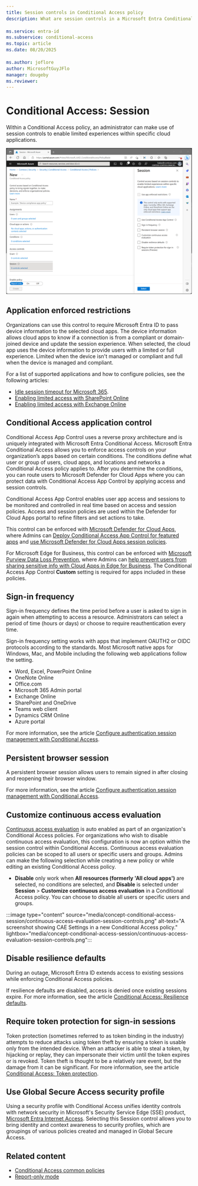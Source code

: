 ```yaml
---
title: Session controls in Conditional Access policy
description: What are session controls in a Microsoft Entra Conditional Access policy

ms.service: entra-id
ms.subservice: conditional-access
ms.topic: article
ms.date: 08/20/2025

ms.author: joflore
author: MicrosoftGuyJFlo
manager: dougeby
ms.reviewer: 
---
```

# Conditional Access: Session

Within a Conditional Access policy, an administrator can make use of session controls to enable limited experiences within specific cloud applications.

![Conditional Access policy with a grant control requiring multifactor authentication](./media/concept-conditional-access-session/conditional-access-session.png)

## Application enforced restrictions

Organizations can use this control to require Microsoft Entra ID to pass device information to the selected cloud apps. The device information allows cloud apps to know if a connection is from a compliant or domain-joined device and update the session experience. When selected, the cloud app uses the device information to provide users with a limited or full experience. Limited when the device isn't managed or compliant and full when the device is managed and compliant.

For a list of supported applications and how to configure policies, see the following articles: 

- [Idle session timeout for Microsoft 365](/microsoft-365/admin/manage/idle-session-timeout-web-apps#details-about-idle-session-timeout).
- [Enabling limited access with SharePoint Online](/sharepoint/control-access-from-unmanaged-devices)
- [Enabling limited access with Exchange Online](/microsoft-365/security/office-365-security/secure-email-recommended-policies#limit-access-to-exchange-online-from-outlook-on-the-web)

## Conditional Access application control

Conditional Access App Control uses a reverse proxy architecture and is uniquely integrated with Microsoft Entra Conditional Access. Microsoft Entra Conditional Access allows you to enforce access controls on your organization’s apps based on certain conditions. The conditions define what user or group of users, cloud apps, and locations and networks a Conditional Access policy applies to. After you determine the conditions, you can route users to Microsoft Defender for Cloud Apps where you can protect data with Conditional Access App Control by applying access and session controls.

Conditional Access App Control enables user app access and sessions to be monitored and controlled in real time based on access and session policies. Access and session policies are used within the Defender for Cloud Apps portal to refine filters and set actions to take. 

This control can be enforced with [Microsoft Defender for Cloud Apps](/defender-cloud-apps/what-is-defender-for-cloud-apps), where Admins can [Deploy Conditional Access App Control for featured apps](/defender-cloud-apps/proxy-deployment-aad) and [use Microsoft Defender for Cloud Apps session policies](/defender-cloud-apps/session-policy-aad).

For Microsoft Edge for Business, this control can be enforced with [Microsoft Purview Data Loss Prevention](/purview/dlp-browser-dlp-learn), where Admins can [help prevent users from sharing sensitive info with Cloud Apps in Edge for Business](/purview/dlp-create-policy-prevent-cloud-sharing-from-edge-biz). The Conditional Access App Control **Custom** setting is required for apps included in these policies.

## Sign-in frequency

Sign-in frequency defines the time period before a user is asked to sign in again when attempting to access a resource. Administrators can select a period of time (hours or days) or choose to require reauthentication every time.

Sign-in frequency setting works with apps that implement OAUTH2 or OIDC protocols according to the standards. Most Microsoft native apps for Windows, Mac, and Mobile including the following web applications follow the setting.

- Word, Excel, PowerPoint Online
- OneNote Online
- Office.com
- Microsoft 365 Admin portal
- Exchange Online
- SharePoint and OneDrive
- Teams web client
- Dynamics CRM Online
- Azure portal

For more information, see the article [Configure authentication session management with Conditional Access](concept-session-lifetime.md#user-sign-in-frequency).

## Persistent browser session

A persistent browser session allows users to remain signed in after closing and reopening their browser window.

For more information, see the article [Configure authentication session management with Conditional Access](concept-session-lifetime.md#persistence-of-browsing-sessions).

## Customize continuous access evaluation

[Continuous access evaluation](concept-continuous-access-evaluation.md) is auto enabled as part of an organization's Conditional Access policies. For organizations who wish to disable continuous access evaluation, this configuration is now an option within the session control within Conditional Access. Continuous access evaluation policies can be scoped to all users or specific users and groups. Admins can make the following selection while creating a new policy or while editing an existing Conditional Access policy.

- **Disable** only work when **All resources (formerly 'All cloud apps')** are selected, no conditions are selected, and **Disable** is selected under **Session** > **Customize continuous access evaluation** in a Conditional Access policy. You can choose to disable all users or specific users and groups.

:::image type="content" source="media/concept-conditional-access-session/continuous-access-evaluation-session-controls.png" alt-text="A screenshot showing CAE Settings in a new Conditional Access policy." lightbox="media/concept-conditional-access-session/continuous-access-evaluation-session-controls.png":::

## Disable resilience defaults

During an outage, Microsoft Entra ID extends access to existing sessions while enforcing Conditional Access policies.

If resilience defaults are disabled, access is denied once existing sessions expire. For more information, see the article [Conditional Access: Resilience defaults](resilience-defaults.md).

## Require token protection for sign-in sessions

Token protection (sometimes referred to as token binding in the industry) attempts to reduce attacks using token theft by ensuring a token is usable only from the intended device. When an attacker is able to steal a token, by hijacking or replay, they can impersonate their victim until the token expires or is revoked. Token theft is thought to be a relatively rare event, but the damage from it can be significant. For more information, see the article [Conditional Access: Token protection](concept-token-protection.md).

## Use Global Secure Access security profile

Using a security profile with Conditional Access unifies identity controls with network security in Microsoft's Security Service Edge (SSE) product, [Microsoft Entra Internet Access](../../global-secure-access/concept-internet-access.md#security-profiles). Selecting this Session control allows you to bring identity and context awareness to security profiles, which are groupings of various policies created and managed in Global Secure Access. 

## Related content

- [Conditional Access common policies](concept-conditional-access-policy-common.md)
- [Report-only mode](concept-conditional-access-report-only.md)
